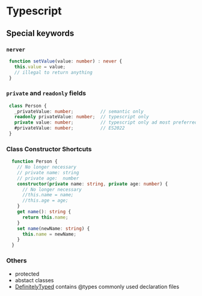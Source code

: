# Typescript
## Special keywords
### `nerver`
```typescript
 function setValue(value: number) : never {
   this.value = value;
   // illegal to return anything
 }
```

### `private` and `readonly` fields
```typescript
 class Person {
   _privateValue: number;          // semantic only
   readonly privateValue: number;  // typescript only
   private value: number;          // typescript only ad most preferred
   #privateValue: number;          // ES2022
 }
```

### Class Constructor Shortcuts
```typescript
  function Person {
    // No longer necessary
    // private name: string
    // private age:  number
    constructor(private name: string, private age: number) {
      // No longer necessary
      //this.name = name;
      //this.age = age;
    }
    get name(): string {
      return this.name;
    }
    set name(newName: string) {
      this.name = newName;
    }
  }
```

### Others
 - protected
 - abstact classes
 - [DefinitelyTyped](https://github.com/DefinitelyTyped/DefinitelyTyped) contains @types commonly used declaration files

